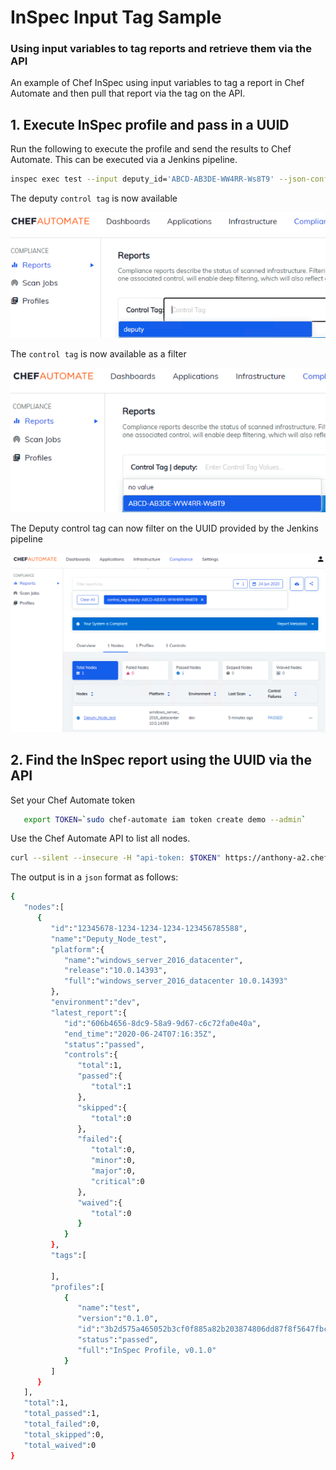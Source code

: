 # InSpec Input Tag Sample
### Using input variables to tag reports and retrieve them via the API
An example of Chef InSpec using input variables to tag a report in Chef Automate and then pull that report via the tag on the API.

## 1. Execute InSpec profile and pass in a UUID

Run the following to execute the profile and send the results to Chef Automate.  This can be executed via a Jenkins pipeline.
```bash
inspec exec test --input deputy_id='ABCD-AB3DE-WW4RR-Ws8T9' --json-config inspec.json
```

The deputy ```control tag``` is now available

![ISM Report](/images/control-tag.png)

The ```control tag``` is now available as a filter

![ISM Report](/images/control-tag-value.png)

The Deputy control tag can now filter on the UUID provided by the Jenkins pipeline

![ISM Report](/images/control-tag-filter.png)

## 2. Find the InSpec report using the UUID via the API

Set your Chef Automate token
```bash
   export TOKEN=`sudo chef-automate iam token create demo --admin`
```

Use the Chef Automate API to list all nodes.
```bash
curl --silent --insecure -H "api-token: $TOKEN" https://anthony-a2.chef-demo.com/api/v0/compliance/reporting/nodes/search -d '{"filters":[{"type": "control_tag:deputy", "values": ["ABCD-AB3DE-WW4RR-Ws8T9"]}]}''
```

The output is in a ```json``` format as follows: 
```bash
{
   "nodes":[
      {
         "id":"12345678-1234-1234-1234-123456785588",
         "name":"Deputy_Node_test",
         "platform":{
            "name":"windows_server_2016_datacenter",
            "release":"10.0.14393",
            "full":"windows_server_2016_datacenter 10.0.14393"
         },
         "environment":"dev",
         "latest_report":{
            "id":"606b4656-8dc9-58a9-9d67-c6c72fa0e40a",
            "end_time":"2020-06-24T07:16:35Z",
            "status":"passed",
            "controls":{
               "total":1,
               "passed":{
                  "total":1
               },
               "skipped":{
                  "total":0
               },
               "failed":{
                  "total":0,
                  "minor":0,
                  "major":0,
                  "critical":0
               },
               "waived":{
                  "total":0
               }
            }
         },
         "tags":[

         ],
         "profiles":[
            {
               "name":"test",
               "version":"0.1.0",
               "id":"3b2d575a465052b3cf0f885a82b203874806dd87f8f5647fbc6218bd7dc8bec2",
               "status":"passed",
               "full":"InSpec Profile, v0.1.0"
            }
         ]
      }
   ],
   "total":1,
   "total_passed":1,
   "total_failed":0,
   "total_skipped":0,
   "total_waived":0
}
```

